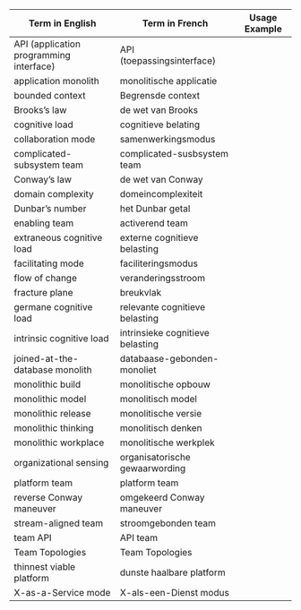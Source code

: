 | Term in English                         | Term in French                   | Usage Example |
| --------------------------------------- | -------------------------------- | ------------- |
| API (application programming interface) | API (toepassingsinterface)       |               |
| application monolith                    | monolitische applicatie          |               |
| bounded context                         | Begrensde context                |               |
| Brooks’s law                            | de wet van Brooks                |               |
| cognitive load                          | cognitieve belating              |               |
| collaboration mode                      | samenwerkingsmodus               |               |
| complicated-subsystem team              | complicated-susbsystem team      |               |
| Conway’s law                            | de wet van Conway                |               |
| domain complexity                       | domeincomplexiteit               |               |
| Dunbar’s number                         | het Dunbar getal                 |               |
| enabling team                           | activerend team                  |               |
| extraneous cognitive load               | externe cognitieve belasting     |               |
| facilitating mode                       | faciliteringsmodus               |               |
| flow of change                          | veranderingsstroom               |               |
| fracture plane                          | breukvlak                        |               |
| germane cognitive load                  | relevante cognitieve belasting   |               |
| intrinsic cognitive load                | intrinsieke cognitieve belasting |               |
| joined-at-the-database monolith         | databaase-gebonden-monoliet      |               |
| monolithic build                        | monolitische opbouw              |               |
| monolithic model                        | monolitisch model                |               |
| monolithic release                      | monolitische versie              |               |
| monolithic thinking                     | monolitisch denken               |               |
| monolithic workplace                    | monolitische werkplek            |               |
| organizational sensing                  | organisatorische gewaarwording   |               |
| platform team                           | platform team                    |               |
| reverse Conway maneuver                 | omgekeerd Conway maneuver        |               |
| stream-aligned team                     | stroomgebonden team              |               |
| team API                                | API team                         |               |
| Team Topologies                         | Team Topologies                  |               |
| thinnest viable platform                | dunste haalbare platform         |               |
| X-as-a-Service mode                     | X-als-een-Dienst modus           |               |
